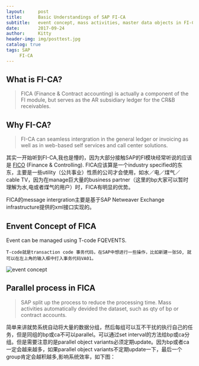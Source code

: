 ```yaml
---
layout:     post                  
title:      Basic Understandings of SAP FI-CA            
subtitle:   event concept, mass activities, master data objects in FI-CA 
date:       2017-09-24             
author:     Kitty                     
header-img: img/posttest.jpg   
catalog: true                      
tags: SAP 
     FI-CA
---
```

## What is FI-CA?
>FICA (Finance & Contract accounting) is actually a component of the FI module, but serves as the AR subsidiary ledger for the CR&B receivables.

## Why FI-CA?
>FI-CA can seamless intergration in the general ledger or invoicing as well as in web-based self services and call center solutions.

其实一开始听到FI-CA,我也是懵的，因为大部分接触SAP的FI模块经常听说的应该是 [FICO](https://www.stechies.com/fi-financial-accounting/) (Finance & Controlling). FICA应该算是一个industry specified的东东，主要是一些utility（公共事业）性质的公司才会使用，如水／电／煤气／cable TV，因为在manage巨大量的business partner（这里的bp大家可以暂时理解为水,电或者煤气的用户）时，FICA有明显的优势。

FICA的message intergration主要是基于SAP Netweaver Exchange infrastructure提供的xml接口实现的。

## Envent Concept of FICA

Event can be managed using T-code FQEVENTS. 

```
T-code就是transaction code 事务代码，在SAP中想进行一些操作，比如新建一张SO, 就可以在左上角的输入框中打入事务代码VA01。
```
![event concept](https://ws1.sinaimg.cn/large/006tNc79gy1fjv245b2s5j30tq0720tc.jpg)

## Parallel process in FICA

>SAP split up the process to reduce the processing time. Mass activities automatically devided the dataset, such as qty of bp or contract accounts.

简单来讲就势系统自动将大量的数据分组，然后每组可以互不干扰的执行自己的任务，但是同组的bp或ca不可以parallel。可以通过set interval的方法给bp或ca分组。但是需要注意的是parallel object variants必须定期update。因为bp或者ca一定会越来越多，如果parallel object variants不定期update一下，最后一个group肯定会越积越多,影响系统效率，如下图：

